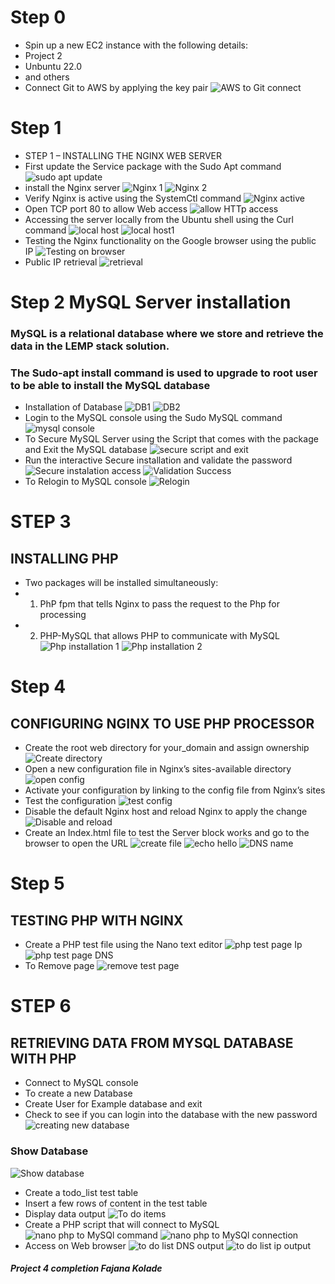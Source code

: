 # Step 0
- Spin up a new EC2 instance with the following details:
-  Project 2
-  Unbuntu 22.0
-  and others
-  Connect Git to AWS by applying the key pair
![AWS to Git connect](https://github.com/koleshky1/fajana.kb.pbl/assets/44333161/da4cfd77-9b1f-4b66-9f65-23c16852bf52)

# Step 1 
-  STEP 1 – INSTALLING THE NGINX WEB SERVER
-  First update the Service package with the Sudo Apt command
![sudo apt update](https://github.com/koleshky1/fajana.kb.pbl/assets/44333161/b93c7a14-8449-4da2-968e-a1c06fac1af2)
- install the Nginx server
![Nginx 1](https://github.com/koleshky1/fajana.kb.pbl/assets/44333161/3844dbf9-574b-4b5d-b39b-0cfc461bacd4)
![Nginx 2](https://github.com/koleshky1/fajana.kb.pbl/assets/44333161/3e204f07-266f-4253-acdc-7532e76935f8)
- Verify Nginx is active using the SystemCtl command
![Nginx active](https://github.com/koleshky1/fajana.kb.pbl/assets/44333161/dae8f93e-9694-450f-81fe-dd7bba33517a)
-  Open TCP port 80 to allow Web access
![allow HTTp access](https://github.com/koleshky1/fajana.kb.pbl/assets/44333161/a24e365f-def3-41b5-809f-3b8961602eac)
-  Accessing the server locally from the Ubuntu shell using the Curl command
![local host](https://github.com/koleshky1/fajana.kb.pbl/assets/44333161/5efe0810-daaf-4f84-8257-28c91bc9a4c1)
![local host1](https://github.com/koleshky1/fajana.kb.pbl/assets/44333161/af2518c5-729c-4038-855f-0a56743b7714)
-  Testing the Nginx functionality on the Google browser using the public IP
![Testing on browser](https://github.com/koleshky1/fajana.kb.pbl/assets/44333161/a7a4d45f-5c87-46ce-ae32-63f20935336c)
-  Public IP retrieval
![retrieval](https://github.com/koleshky1/fajana.kb.pbl/assets/44333161/dcf4fd5f-efb3-40a9-bd73-b8b62331d985)

# Step 2 MySQL Server installation
### MySQL is a relational database where we store and retrieve the data in the LEMP stack solution.
### The Sudo-apt install command is used to upgrade to root user to be able to install the MySQL database
-  Installation of Database
![DB1](https://github.com/koleshky1/fajana.kb.pbl/assets/44333161/1f9b3cd6-6928-46e4-97d5-aa2d2800f271)
![DB2](https://github.com/koleshky1/fajana.kb.pbl/assets/44333161/bce11e47-bdde-4a0e-af84-ba1a4c91f16e)
-  Login to the MySQL console using the Sudo MySQL command
![mysql console](https://github.com/koleshky1/fajana.kb.pbl/assets/44333161/f8846486-4881-4692-bdab-e8b8dcb07b5d)
-  To Secure MySQL Server using the Script that comes with the package and Exit the MySQL database
![secure script and exit](https://github.com/koleshky1/fajana.kb.pbl/assets/44333161/fc73d6ce-6e48-4cc2-8bf7-ee79db20298f)
-  Run the interactive Secure installation and validate the password
![Secure instalation access](https://github.com/koleshky1/fajana.kb.pbl/assets/44333161/d2c744c5-069b-4adc-8046-3ffbdb8de504)
![Validation Success](https://github.com/koleshky1/fajana.kb.pbl/assets/44333161/f24da398-bc1b-4328-8b1b-fe0c550284b9)
-  To Relogin to MySQL console
![Relogin](https://github.com/koleshky1/fajana.kb.pbl/assets/44333161/7b2d03b5-e2d0-4c8f-9d42-e5cf36d9c119)

# STEP 3 
## INSTALLING PHP
-  Two packages will be installed simultaneously:
-   1. PhP fpm that tells Nginx to pass the request to the Php for processing
-   2. PHP-MySQL that allows PHP to communicate with MySQL
![Php installation 1](https://github.com/koleshky1/fajana.kb.pbl/assets/44333161/2f3021bc-a461-4035-89db-77f86bc6f060)
![Php installation 2](https://github.com/koleshky1/fajana.kb.pbl/assets/44333161/420aa185-de0f-4cd4-bd02-9dec7abaf068)

# Step 4
## CONFIGURING NGINX TO USE PHP PROCESSOR
- Create the root web directory for your_domain and assign ownership 
![Create directory](https://github.com/koleshky1/fajana.kb.pbl/assets/44333161/c9171073-8a27-4419-825b-de57c4734d53)
-  Open a new configuration file in Nginx’s sites-available directory
![open config](https://github.com/koleshky1/fajana.kb.pbl/assets/44333161/9b2c107b-ebd2-4bb8-a040-142ba5dbd69a)
-  Activate your configuration by linking to the config file from Nginx’s sites
-  Test the configuration
![test config](https://github.com/koleshky1/fajana.kb.pbl/assets/44333161/7450e923-1223-4a18-b1df-a4eefbf93ea5)
-  Disable the default Nginx host and reload Nginx to apply the change
![Disable and reload](https://github.com/koleshky1/fajana.kb.pbl/assets/44333161/6b56c674-1532-4edb-b4b2-bf49bfad5365)
-  Create an Index.html file to test the Server block works and go to the browser to open the URL
![create file](https://github.com/koleshky1/fajana.kb.pbl/assets/44333161/be64d776-fbf3-44a3-92fd-eec8bb5faf39)
![echo hello](https://github.com/koleshky1/fajana.kb.pbl/assets/44333161/f1052944-1d0d-4a25-953d-6bcc7ea376cb)
![DNS name](https://github.com/koleshky1/fajana.kb.pbl/assets/44333161/8d454bd9-4308-4cf4-beb9-f7946427e218)

# Step 5
## TESTING PHP WITH NGINX
-  Create a PHP test file using the Nano text editor
![php test page Ip](https://github.com/koleshky1/fajana.kb.pbl/assets/44333161/0f4756bf-11de-49d6-a2f7-da7423bdbc45)
![php test page DNS](https://github.com/koleshky1/fajana.kb.pbl/assets/44333161/8c47c32f-b3cd-45bf-aeba-b2d93c89ed33)
-  To Remove page
![remove test page](https://github.com/koleshky1/fajana.kb.pbl/assets/44333161/80df937b-7a44-41d7-886d-aed1edad6990)
# STEP 6 
## RETRIEVING DATA FROM MYSQL DATABASE WITH PHP 
-  Connect to MySQL console
-  To create a new Database
-  Create User for Example database and exit
-  Check to see if you can login into the database with the new password
![creating new database](https://github.com/koleshky1/fajana.kb.pbl/assets/44333161/02917350-5973-4f83-9b31-85a0104df57b)
### Show Database
![Show database](https://github.com/koleshky1/fajana.kb.pbl/assets/44333161/a815cdee-89aa-45db-84df-386b6e07d8be)
-  Create a todo_list test table
-  Insert a few rows of content in the test table
-  Display data output
![To do items](https://github.com/koleshky1/fajana.kb.pbl/assets/44333161/63cde55d-bb3c-466a-884a-86d64e2f1ba2)
-  Create a PHP script that will connect to MySQL
![nano php to MySQl command](https://github.com/koleshky1/fajana.kb.pbl/assets/44333161/9147f88a-9e0e-435e-a411-22798bafce48)
![nano php to MySQl connection](https://github.com/koleshky1/fajana.kb.pbl/assets/44333161/a5d83680-be5c-45d1-ab6f-e581b6c946b8)
-  Access on Web browser
![to do list DNS output](https://github.com/koleshky1/fajana.kb.pbl/assets/44333161/7b907241-9f13-4c8f-9ca7-568eae632c97)
![to do list ip output](https://github.com/koleshky1/fajana.kb.pbl/assets/44333161/299385fc-6708-4d2b-8b4d-b067f4d2fda2)


##### Project 4 completion Fajana Kolade









